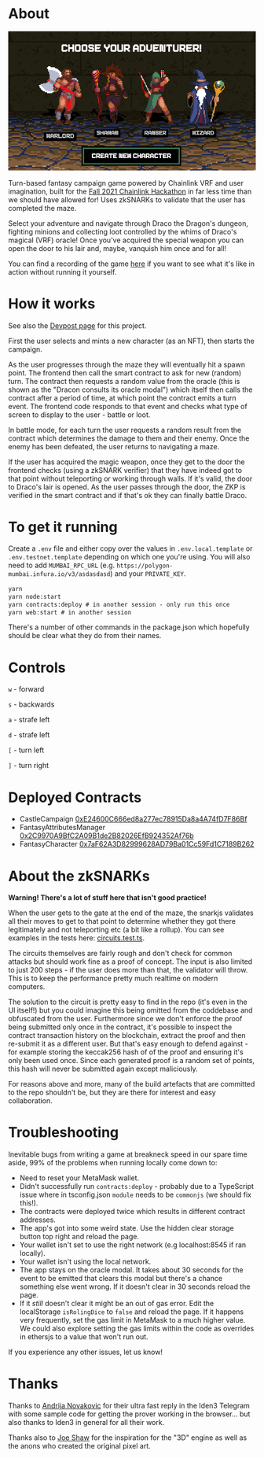 # About

![](./docs/choose-screen.png)

Turn-based fantasy campaign game powered by Chainlink VRF and user imagination, built for the [Fall 2021 Chainlink Hackathon](https://chain.link/hackathon) in far less time than we should have allowed for! Uses zkSNARKs to validate that the user has completed the maze.

Select your adventure and navigate through Draco the Dragon's dungeon, fighting minions and collecting loot controlled by the whims of Draco's magical (VRF) oracle! Once you've acquired the special weapon you can open the door to his lair and, maybe, vanquish him once and for all!

You can find a recording of the game [here](./docs/movie.mp4) if you want to see what it's like in action without running it yourself.

# How it works

See also the [Devpost page](https://devpost.com/software/fantasy-campaign) for this project.

First the user selects and mints a new character (as an NFT), then starts the campaign.

As the user progresses through the maze they will eventually hit a spawn point. The frontend then call the smart contract to ask for new (random) turn. The contract then requests a random value from the oracle (this is shown as the "Dracon consults its oracle modal")  which itself then calls the contract after a period of time, at which point the contract emits a turn event. The frontend code responds to that event and checks what type of screen to display to the user - battle or loot.

In battle mode, for each turn the user requests a random result from the contract which determines the damage to them and their enemy. Once the enemy has been defeated, the user returns to navigating a maze.

If the user has acquired the magic weapon, once they get to the door the frontend checks (using a zkSNARK verifier) that they have indeed got to that point without teleporting or working through walls. If it's valid, the door to Draco's lair is opened. As the user passes through the door, the ZKP is verified in the smart contract and if that's ok they can finally battle Draco.

# To get it running

Create a `.env` file and either copy over the values in `.env.local.template` or `.env.testnet.template` depending on which one you're using. You will also need to add `MUMBAI_RPC_URL` (e.g. `https://polygon-mumbai.infura.io/v3/asdasdasd`) and your `PRIVATE_KEY`.

```
yarn
yarn node:start
yarn contracts:deploy # in another session - only run this once
yarn web:start # in another session
```

There's a number of other commands in the package.json which hopefully should be clear what they do from their names.

# Controls

`w` - forward

`s` - backwards

`a` - strafe left

`d` - strafe left

`[` - turn left

`]` - turn right

# Deployed Contracts

- CastleCampaign [0xE24600C666ed8a277ec78915Da8a4A74fD7F86Bf](https://mumbai.polygonscan.com/address/0xE24600C666ed8a277ec78915Da8a4A74fD7F86Bf#code)
- FantasyAttributesManager [0x2C9970A9BfC2A09B1de2B82026EfB924352Af76b](https://mumbai.polygonscan.com/address/0x2C9970A9BfC2A09B1de2B82026EfB924352Af76b#code)
- FantasyCharacter [0x7aF62A3D82999628AD79Ba01Cc59Fd1C7189B262](https://mumbai.polygonscan.com/address/0x7aF62A3D82999628AD79Ba01Cc59Fd1C7189B262#code)

# About the zkSNARKs

**Warning! There's a lot of stuff here that isn't good practice!**

When the user gets to the gate at the end of the maze, the snarkjs validates all their moves to get to that point to determine whether they got there legitimately and not teleporting etc (a bit like a rollup). You can see examples in the tests here: [circuits.test.ts](./circuits/circuits.test.ts).

The circuits themselves are fairly rough and don't check for common attacks but should work fine as a proof of concept. The input is also limited to just 200 steps - if the user does more than that, the validator will throw. This is to keep the performance pretty much realtime on modern computers.

The solution to the circuit is pretty easy to find in the repo (it's even in the UI itself!) but you could imagine this being omitted from the coddebase and obfuscated from the user. Furthermore since we don't enforce the proof being submitted only once in the contract, it's possible to inspect the contract transaction history on the blockchain, extract the proof and then re-submit it as a different user. But that's easy enough to defend against - for example storing the keccak256 hash of of the proof and ensuring it's only been used once. Since each generated proof is a random set of points, this hash will never be submitted again except maliciously.

For reasons above and more, many of the build artefacts that are committed to the repo shouldn't be, but they are there for interest and easy collaboration.

# Troubleshooting

Inevitable bugs from writing a game at breakneck speed in our spare time aside, 99% of the problems when running locally come down to:

- Need to reset your MetaMask wallet.
- Didn't successfully run `contracts:deploy` - probably due to a TypeScript issue where in tsconfig.json `module` needs to be `commonjs` (we should fix this!).
- The contracts were deployed twice which results in different contract addresses.
- The app's got into some weird state. Use the hidden clear storage button top right and reload the page.
- Your wallet isn't set to use the right network (e.g localhost:8545 if ran locally).
- Your wallet isn't using the local network.
- The app stays on the oracle modal. It takes about 30 seconds for the event to be emitted that clears this modal but there's a chance something else went wrong. If it doesn't clear in 30 seconds reload the page.
- If it _still_ doesn't clear it might be an out of gas error. Edit the localStorage `isRolingDice` to `false` and reload the page. If it happens very frequently, set the gas limit in MetaMask to a much higher value. We could also explore setting the gas limits within the code as overrides in ethersjs to a value that won't run out. 

If you experience any other issues, let us know!

# Thanks

Thanks to [
Andrija Novakovic](https://github.com/akinovak) for their ultra fast reply in the Iden3 Telegram with some sample code for getting the prover working in the browser... but also thanks to Iden3 in general for all their work.

Thanks also to [Joe Shaw](https://www.thedevteam.co.uk/Knowledge-Base/DungeonMasterJavascript) for the inspiration for the "3D" engine as well as the anons who created the original pixel art.
